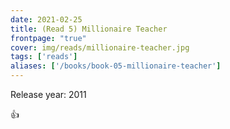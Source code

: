 ```yaml
---
date: 2021-02-25
title: (Read 5) Millionaire Teacher
frontpage: "true"
cover: img/reads/millionaire-teacher.jpg
tags: ['reads']
aliases: ['/books/book-05-millionaire-teacher']
---
```


Release year: 2011

👍

